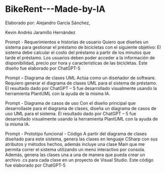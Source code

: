 # BikeRent---Made-by-IA

Elaborado por:
Alejandro García Sánchez,

Kevin Andrés Jaramillo Hernández

Prompt - Requerimientos e historias de usuario
Quiero que diseñes un sistema para gestionar el préstamo de bicicletas con el siguiente objetivo:
El sistema debe calcular el costo del préstamo a partir de los minutos que tarde el préstamo. Los usuarios deben poder acceder a la información de disponibilidad, precio por hora y características de las bicicletas.
Este diseño fue elaborado por ChatGPT-5

Prompt – Diagrama de clases UML
Actúa como un diseñador de software. Requiero generar el diagrama de clases UML para el sistema de préstamo.
El resultado dado por ChatGPT – 5 fue desarrollado visualmente usando la herramienta PlantUML con la ayuda de la misma IA.

Prompt - Diagrama de casos de uso
Con el diseño principal que desarrollaste para el diagrama de clases, diseña un diagrama de casos de uso UML para el sistema.
El resultado dado por ChatGPT – 5 fue desarrollado visualmente usando la herramienta PlantUML con la ayuda de la misma IA.

Prompt - Prototipo funcional - Código
A partir del diagrama de clases diseñado para este sistema, genera las clases en lenguaje CSharp con sus atributos y métodos hechos, además incluye una clase Main que me permita correr el sistema utilizando un menú interactivo por consola. Además, genera las clases una a una de manera que pueda crear un archivo .cs para cada clase en un proyecto de Visual Studio.
Este código fue elaborado por ChatGPT-5
